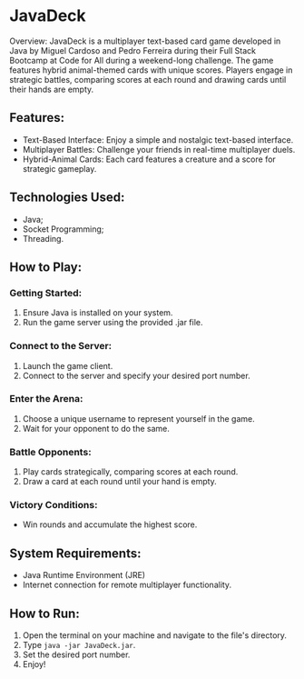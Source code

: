 # JavaDeck

Overview: JavaDeck is a multiplayer text-based card game developed in Java by Miguel Cardoso and Pedro Ferreira during their Full Stack Bootcamp at Code for All during a weekend-long challenge. The game features hybrid animal-themed cards with unique scores. Players engage in strategic battles, comparing scores at each round and drawing cards until their hands are empty.

## Features:

- Text-Based Interface: Enjoy a simple and nostalgic text-based interface.
- Multiplayer Battles: Challenge your friends in real-time multiplayer duels.
- Hybrid-Animal Cards: Each card features a creature and a score for strategic gameplay.

## Technologies Used:

- Java;
- Socket Programming;
- Threading.

## How to Play:

### Getting Started:
1. Ensure Java is installed on your system.
2. Run the game server using the provided .jar file.

### Connect to the Server:
1. Launch the game client.
2. Connect to the server and specify your desired port number.

### Enter the Arena:
1. Choose a unique username to represent yourself in the game.
2. Wait for your opponent to do the same.

### Battle Opponents:
1. Play cards strategically, comparing scores at each round.
2. Draw a card at each round until your hand is empty.

### Victory Conditions:
- Win rounds and accumulate the highest score.

## System Requirements:
- Java Runtime Environment (JRE)
- Internet connection for remote multiplayer functionality.

## How to Run:

1. Open the terminal on your machine and navigate to the file's directory.
2. Type `java -jar JavaDeck.jar`.
3. Set the desired port number.
4. Enjoy!


